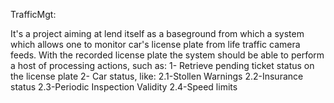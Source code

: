 TrafficMgt:

It's a project aiming at lend itself as a baseground from which a system which 
allows one to monitor car's license plate from life traffic camera feeds.
With the recorded license plate the system should be able to perform a host
of processing actions, such as:
1- Retrieve pending ticket status on the license plate
2- Car status, like:
   2.1-Stollen Warnings
   2.2-Insurance status
   2.3-Periodic Inspection Validity
   2.4-Speed limits
